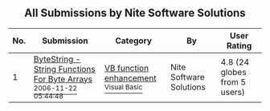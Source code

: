 ﻿<div align="center">

## All Submissions by Nite Software Solutions

</div>

No.  | Submission | Category | By   | User Rating
---- | ---------- | -------- | ---- | -----------
1 | [ByteString \- String Functions For Byte Arrays<br /><sup>2006-11-22 05:44:48</sup>](https://github.com/Planet-Source-Code/nite-software-solutions-bytestring-string-functions-for-byte-arrays__1-67157) | [VB function enhancement<br /><sup>Visual Basic</sup>](../ByCategory/vb-function-enhancement__1-25.md) | Nite Software Solutions | 4.8 (24 globes from 5 users)
